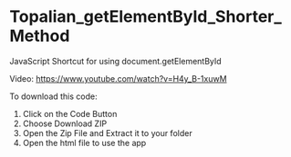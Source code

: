 # Topalian_getElementById_Shorter_Method
JavaScript Shortcut for using document.getElementById

Video: https://www.youtube.com/watch?v=H4y_B-1xuwM

To download this code:
1. Click on the Code Button
2. Choose Download ZIP
3. Open the Zip File and Extract it to your folder
4. Open the html file to use the app
